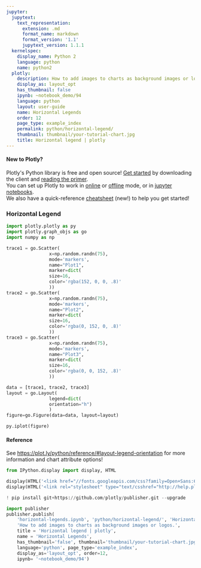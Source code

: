 ```yaml
---
jupyter:
  jupytext:
    text_representation:
      extension: .md
      format_name: markdown
      format_version: '1.1'
      jupytext_version: 1.1.1
  kernelspec:
    display_name: Python 2
    language: python
    name: python2
  plotly:
    description: How to add images to charts as background images or logos.
    display_as: layout_opt
    has_thumbnail: false
    ipynb: ~notebook_demo/94
    language: python
    layout: user-guide
    name: Horizontal Legends
    order: 12
    page_type: example_index
    permalink: python/horizontal-legend/
    thumbnail: thumbnail/your-tutorial-chart.jpg
    title: Horizontal legend | plotly
---
```


#### New to Plotly?
Plotly's Python library is free and open source! [Get started](https://plot.ly/python/getting-started/) by downloading the client and [reading the primer](https://plot.ly/python/getting-started/).
<br>You can set up Plotly to work in [online](https://plot.ly/python/getting-started/#initialization-for-online-plotting) or [offline](https://plot.ly/python/getting-started/#initialization-for-offline-plotting) mode, or in [jupyter notebooks](https://plot.ly/python/getting-started/#start-plotting-online).
<br>We also have a quick-reference [cheatsheet](https://images.plot.ly/plotly-documentation/images/python_cheat_sheet.pdf) (new!) to help you get started!



###  Horizontal Legend

```python
import plotly.plotly as py
import plotly.graph_objs as go
import numpy as np

trace1 = go.Scatter(
                x=np.random.randn(75),
                mode='markers',
                name="Plot1",
                marker=dict(
                size=16,
                color='rgba(152, 0, 0, .8)'
                ))
trace2 = go.Scatter(
                x=np.random.randn(75), 
                mode='markers',
                name="Plot2",
                marker=dict(
                size=16,
                color='rgba(0, 152, 0, .8)'
                ))
trace3 = go.Scatter(
                x=np.random.randn(75), 
                mode='markers',
                name="Plot3",
                marker=dict(
                size=16,
                color='rgba(0, 0, 152, .8)'
                ))

data = [trace1, trace2, trace3]
layout = go.Layout(
                legend=dict(
                orientation="h")
                )
figure=go.Figure(data=data, layout=layout)

py.iplot(figure)
```

#### Reference
See https://plot.ly/python/reference/#layout-legend-orientation for more information and chart attribute options!

```python
from IPython.display import display, HTML

display(HTML('<link href="//fonts.googleapis.com/css?family=Open+Sans:600,400,300,200|Inconsolata|Ubuntu+Mono:400,700rel="stylesheet" type="text/css" />'))
display(HTML('<link rel="stylesheet" type="text/csshref="http://help.plot.ly/documentation/all_static/css/ipython-notebook-custom.css">'))

! pip install git+https://github.com/plotly/publisher.git --upgrade

import publisher
publisher.publish(
    'horizontal-legends.ipynb', 'python/horizontal-legend/', 'Horizontal legend | plotly',
    'How to add images to charts as background images or logos.',
    title = 'Horizontal legend | plotly',
    name = 'Horizontal Legends',
    has_thumbnail='false', thumbnail='thumbnail/your-tutorial-chart.jpg', 
    language='python', page_type='example_index',
    display_as='layout_opt', order=12,
    ipynb= '~notebook_demo/94')  

```

```python

```